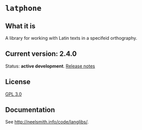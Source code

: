 # `latphone`



## What it is

A library for working with Latin texts in a specifeid orthography.

## Current version: 2.4.0


Status:  **active development**. [Release notes](releases.md)


## License

[GPL 3.0](https://opensource.org/licenses/gpl-3.0.html)


## Documentation

See <http://neelsmith.info/code/langlibs/>.
